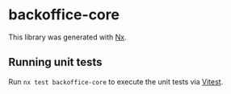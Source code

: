 # backoffice-core

This library was generated with [Nx](https://nx.dev).

## Running unit tests

Run `nx test backoffice-core` to execute the unit tests via [Vitest](https://vitest.dev/).
